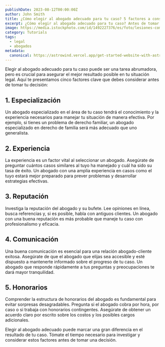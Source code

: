 ```yaml
---
publishDate: 2023-08-12T00:00:00Z
author: John Smith
title: ¿Cómo elegir al abogado adecuado para tu caso? 5 factores a considerar
excerpt: ¿Cómo elegir al abogado adecuado para tu caso? Antes de tomar una decisión, es esencial considerar algunos factores clave. Desde la especialización hasta la comunicación, cada aspecto puede influir en el éxito de tu situación legal. Descubre los cinco factores principales a tener en cuenta antes de comprometerte con un abogado.
image: https://media.istockphoto.com/id/1492227376/es/foto/lesiones-compensaci%C3%B3n-y-manos-del-hombre-con-documentos-de-seguro-contrato-legal-y-papeleo.webp?b=1&s=170667a&w=0&k=20&c=YkCDLkMYz64v0RvQqXpNBBuz5CWCUS8-7qcBDUhB5KU=
category: Tutorials
tags:
  - legal
  - abogados
metadata:
  canonical: https://astrowind.vercel.app/get-started-website-with-astro-tailwind-css
---
```


Elegir al abogado adecuado para tu caso puede ser una tarea abrumadora, pero es crucial para asegurar el mejor resultado posible en tu situación legal. Aquí te presentamos cinco factores clave que debes considerar antes de tomar tu decisión:

## 1. Especialización

Un abogado especializado en el área de tu caso tendrá el conocimiento y la experiencia necesarios para manejar tu situación de manera efectiva. Por ejemplo, si tienes un problema de derecho familiar, un abogado especializado en derecho de familia será más adecuado que uno generalista.

## 2. Experiencia

La experiencia es un factor vital al seleccionar un abogado. Asegúrate de preguntar cuántos casos similares al tuyo ha manejado y cuál ha sido su tasa de éxito. Un abogado con una amplia experiencia en casos como el tuyo estará mejor preparado para prever problemas y desarrollar estrategias efectivas.

## 3. Reputación

Investiga la reputación del abogado y su bufete. Lee opiniones en línea, busca referencias y, si es posible, habla con antiguos clientes. Un abogado con una buena reputación es más probable que maneje tu caso con profesionalismo y eficacia.

## 4. Comunicación

Una buena comunicación es esencial para una relación abogado-cliente exitosa. Asegúrate de que el abogado que elijas sea accesible y esté dispuesto a mantenerte informado sobre el progreso de tu caso. Un abogado que responde rápidamente a tus preguntas y preocupaciones te dará mayor tranquilidad.

## 5. Honorarios

Comprender la estructura de honorarios del abogado es fundamental para evitar sorpresas desagradables. Pregunta si el abogado cobra por hora, por caso o si trabaja con honorarios contingentes. Asegúrate de obtener un acuerdo claro por escrito sobre los costos y los posibles cargos adicionales.

Elegir al abogado adecuado puede marcar una gran diferencia en el resultado de tu caso. Tómate el tiempo necesario para investigar y considerar estos factores antes de tomar una decisión.
